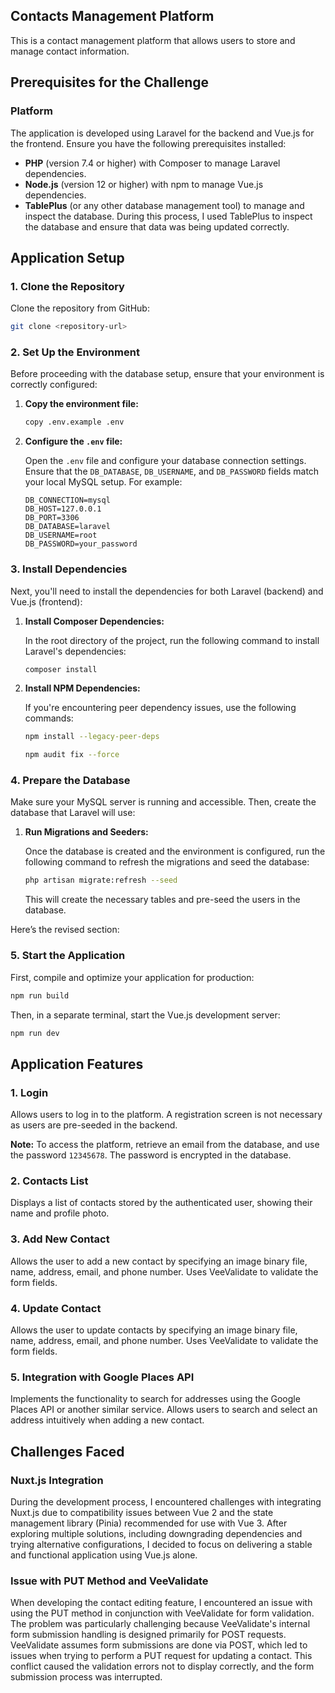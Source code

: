 ## Contacts Management Platform

This is a contact management platform that allows users to store and manage contact information.

## Prerequisites for the Challenge

### Platform

The application is developed using Laravel for the backend and Vue.js for the frontend. Ensure you have the following prerequisites installed:

- **PHP** (version 7.4 or higher) with Composer to manage Laravel dependencies.
- **Node.js** (version 12 or higher) with npm to manage Vue.js dependencies.
- **TablePlus** (or any other database management tool) to manage and inspect the database. During this process, I used TablePlus to inspect the database and ensure that data was being updated correctly.

## Application Setup

### 1. Clone the Repository

Clone the repository from GitHub:

```bash
git clone <repository-url>
```

### 2. Set Up the Environment

Before proceeding with the database setup, ensure that your environment is correctly configured:

1. **Copy the environment file:**

   ```bash
   copy .env.example .env
   ```

2. **Configure the `.env` file:**

   Open the `.env` file and configure your database connection settings. Ensure that the `DB_DATABASE`, `DB_USERNAME`, and `DB_PASSWORD` fields match your local MySQL setup. For example:

   ```dotenv
   DB_CONNECTION=mysql
   DB_HOST=127.0.0.1
   DB_PORT=3306
   DB_DATABASE=laravel
   DB_USERNAME=root
   DB_PASSWORD=your_password
   ```

### 3. Install Dependencies

Next, you'll need to install the dependencies for both Laravel (backend) and Vue.js (frontend):

1. **Install Composer Dependencies:**

   In the root directory of the project, run the following command to install Laravel's dependencies:

   ```bash
   composer install
   ```

2. **Install NPM Dependencies:**

   If you're encountering peer dependency issues, use the following commands:

   ```bash
   npm install --legacy-peer-deps
   ```
   ```bash
   npm audit fix --force
   ```


### 4. Prepare the Database

Make sure your MySQL server is running and accessible. Then, create the database that Laravel will use:


1. **Run Migrations and Seeders:**

   Once the database is created and the environment is configured, run the following command to refresh the migrations and seed the database:

   ```bash
   php artisan migrate:refresh --seed
   ```

   This will create the necessary tables and pre-seed the users in the database.

Here’s the revised section:

### 5. Start the Application

First, compile and optimize your application for production:

```bash
npm run build
```

Then, in a separate terminal, start the Vue.js development server:

```bash
npm run dev
```

## Application Features

### 1. **Login**

Allows users to log in to the platform. A registration screen is not necessary as users are pre-seeded in the backend.

**Note:** To access the platform, retrieve an email from the database, and use the password `12345678`. The password is encrypted in the database.

### 2. **Contacts List**

Displays a list of contacts stored by the authenticated user, showing their name and profile photo.

### 3. **Add New Contact**

Allows the user to add a new contact by specifying an image binary file, name, address, email, and phone number. Uses VeeValidate to validate the form fields.

### 4. **Update Contact**

Allows the user to update contacts by specifying an image binary file, name, address, email, and phone number. Uses VeeValidate to validate the form fields.

### 5. **Integration with Google Places API**

Implements the functionality to search for addresses using the Google Places API or another similar service. Allows users to search and select an address intuitively when adding a new contact.

## Challenges Faced

### Nuxt.js Integration

During the development process, I encountered challenges with integrating Nuxt.js due to compatibility issues between Vue 2 and the state management library (Pinia) recommended for use with Vue 3. After exploring multiple solutions, including downgrading dependencies and trying alternative configurations, I decided to focus on delivering a stable and functional application using Vue.js alone.

### Issue with PUT Method and VeeValidate

When developing the contact editing feature, I encountered an issue with using the PUT method in conjunction with VeeValidate for form validation. The problem was particularly challenging because VeeValidate's internal form submission handling is designed primarily for POST requests.
VeeValidate assumes form submissions are done via POST, which led to issues when trying to perform a PUT request for updating a contact. This conflict caused the validation errors not to display correctly, and the form submission process was interrupted.

